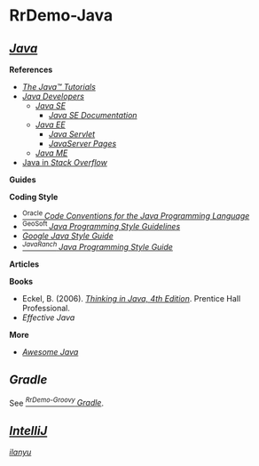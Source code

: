 # RrDemo-Java

## [*Java*](http://java.com/)
**References**
- [*The Java™ Tutorials*](http://docs.oracle.com/javase/tutorial)
- [*Java Developers*](http://oracle.com/technetwork/java)
    - [*Java SE*](http://oracle.com/technetwork/java/javase)
        - [*Java SE Documentation*](http://docs.oracle.com/javase)
    - [*Java EE*](http://oracle.com/technetwork/java/javaee)
        - [*Java Servlet*](http://oracle.com/technetwork/java/javaee/servlet)
        - [*JavaServer Pages*](http://oracle.com/technetwork/java/javaee/jsp)
    - [*Java ME*](http://oracle.com/technetwork/java/javame)
- [Java in *Stack Overflow*](http://stackoverflow.com/tags/java)

**Guides**

**Coding Style**
- [<sup>Oracle </sup>*Code Conventions for the Java Programming Language*](http://oracle.com/technetwork/java/codeconvtoc-136057.html)
- [<sup>GeoSoft </sup>*Java Programming Style Guidelines*](http://geosoft.no/development/javastyle.html)
- [*Google Java Style Guide*](http://google.github.io/styleguide/javaguide)
- [<sup>*JavaRanch* </sup>*Java Programming Style Guide*](http://javaranch.com/style.jsp)

**Articles**

**Books**
- Eckel, B. (2006). [*Thinking in Java, 4th Edition*](http://mindviewinc.com/Books/TIJ4). Prentice Hall Professional.
- *Effective Java*

**More**
- [*Awesome Java*](http://github.com/akullpp/awesome-java)

## *Gradle*
See [<sup>*RrDemo-Groovy* </sup>*Gradle*](../groovy/readme.md#gradle).

## [*IntelliJ*](http://jetbrains.com/idea)
[*ilanyu*](http://idea.lanyus.com/)
